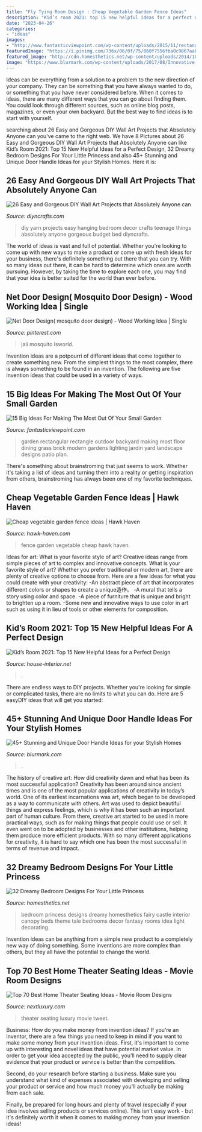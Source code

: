 ```yaml
---
title: "Fly Tying Room Design : Cheap Vegetable Garden Fence Ideas"
description: "Kid’s room 2021: top 15 new helpful ideas for a perfect design"
date: "2023-04-26"
categories:
- "ideas"
images:
- "http://www.fantasticviewpoint.com/wp-content/uploads/2015/11/rectangular-garden-design-outdoor-dining-room-wooden-rectangle-table-metal-dining-chairs-white-floor-color-large-wet-green-grass-brick-hedges-1024x683-1024x683-634x423.jpg"
featuredImage: "https://i.pinimg.com/736x/06/0f/75/060f7556fba0c9867aab4bee5a3a0396.jpg"
featured_image: "http://cdn.homesthetics.net/wp-content/uploads/2014/10/Dreamy-Bedroom-Designs-4.jpg"
image: "https://www.blurmark.com/wp-content/uploads/2017/08/Innovative-Door-Handle-Design.jpg"
---
```



Ideas can be everything from a solution to a problem to the new direction of your company. They can be something that you have always wanted to do, or something that you have never considered before. When it comes to ideas, there are many different ways that you can go about finding them. You could look through different sources, such as online blog posts, magazines, or even your own backyard. But the best way to find ideas is to start with yourself.

	

		
searching about 26 Easy and Gorgeous DIY Wall Art Projects that Absolutely Anyone can you've came to the right web. We have 8 Pictures about 26 Easy and Gorgeous DIY Wall Art Projects that Absolutely Anyone can like Kid’s Room 2021: Top 15 New Helpful Ideas for a Perfect Design, 32 Dreamy Bedroom Designs For Your Little Princess and also 45+ Stunning and Unique Door Handle Ideas for your Stylish Homes. Here it is:
		
    
## 26 Easy And Gorgeous DIY Wall Art Projects That Absolutely Anyone Can

<img loading=lazy src="http://www.diyncrafts.com/wp-content/uploads/2015/06/1-yarn-wall-art.jpg" onerror="this.onerror=null;this.src='https://tse3.mm.bing.net/th?id=OIP.so4QlYUarv-gu-1pZPxsjwHaLe&amp;pid=15.1';" alt="26 Easy and Gorgeous DIY Wall Art Projects that Absolutely Anyone can">

_Source: diyncrafts.com_

>diy yarn projects easy hanging bedroom decor crafts teenage things absolutely anyone gorgeous budget bed diyncrafts. 

	

The world of ideas is vast and full of potential. Whether you're looking to come up with new ways to make a product or come up with fresh ideas for your business, there's definitely something out there that you can try. With so many ideas out there, it can be hard to determine which ones are worth pursuing. However, by taking the time to explore each one, you may find that your idea is better suited for the world than ever before.

    
## Net Door Design( Mosquito Door Design) - Wood Working Idea | Single

<img loading=lazy src="https://i.pinimg.com/736x/06/0f/75/060f7556fba0c9867aab4bee5a3a0396.jpg" onerror="this.onerror=null;this.src='https://tse3.mm.bing.net/th?id=OIP.b4fI9HPRyPWx0gIeiWA8BwHaJ3&amp;pid=15.1';" alt="Net Door Design( mosquito door design) - Wood Working Idea | Single">

_Source: pinterest.com_

>jali mosquito lsworld. 

	

Invention ideas are a potpourri of different ideas that come together to create something new. From the simplest things to the most complex, there is always something to be found in an invention. The following are five invention ideas that could be used in a variety of ways.

    
## 15 Big Ideas For Making The Most Out Of Your Small Garden

<img loading=lazy src="http://www.fantasticviewpoint.com/wp-content/uploads/2015/11/rectangular-garden-design-outdoor-dining-room-wooden-rectangle-table-metal-dining-chairs-white-floor-color-large-wet-green-grass-brick-hedges-1024x683-1024x683-634x423.jpg" onerror="this.onerror=null;this.src='https://tse2.mm.bing.net/th?id=OIP.9eZBYWjpg04eUq3ADW4VDAHaE8&amp;pid=15.1';" alt="15 Big Ideas For Making The Most Out Of Your Small Garden">

_Source: fantasticviewpoint.com_

>garden rectangular rectangle outdoor backyard making most floor dining grass brick modern gardens lighting jardin yard landscape designs patio plan. 

	

There's something about brainstroming that just seems to work. Whether it's taking a list of ideas and turning them into a reality or getting inspiration from others, brainstroming has always been one of my favorite techniques.

    
## Cheap Vegetable Garden Fence Ideas | Hawk Haven

<img loading=lazy src="http://hawk-haven.com/wp-content/uploads/imgp/cheap-vegetable-garden-fence-ideas-8-8441.jpg" onerror="this.onerror=null;this.src='https://tse1.mm.bing.net/th?id=OIP.tI1TZ2tSp5pMeM75ZRH45wHaJ6&amp;pid=15.1';" alt="Cheap vegetable garden fence ideas | Hawk Haven">

_Source: hawk-haven.com_

>fence garden vegetable cheap hawk haven. 

	

Ideas for art: What is your favorite style of art?
Creative ideas range from simple pieces of art to complex and innovative concepts. What is your favorite style of art? Whether you prefer traditional or modern art, there are plenty of creative options to choose from. Here are a few ideas for what you could create with your creativity: 
-An abstract piece of art that incorporates different colors or shapes to create a unique造作。
-A mural that tells a story using color and space.
-A piece of furniture that is unique and bright to brighten up a room.
-Some new and innovative ways to use color in art such as using it in lieu of tools or other elements for composition.

    
## Kid’s Room 2021: Top 15 New Helpful Ideas For A Perfect Design

<img loading=lazy src="https://house-interior.net/wp-content/uploads/2020/08/kids-room-2021-23.jpg" onerror="this.onerror=null;this.src='https://tse4.mm.bing.net/th?id=OIP.9xyz8Jjpj7--IqrwYDUYdAHaE8&amp;pid=15.1';" alt="Kid’s Room 2021: Top 15 New Helpful Ideas for a Perfect Design">

_Source: house-interior.net_

>. 

	

There are endless ways to DIY projects. Whether you're looking for simple or complicated tasks, there are no limits to what you can do. Here are 5 easyDIY ideas that will get you started: 

    
## 45+ Stunning And Unique Door Handle Ideas For Your Stylish Homes

<img loading=lazy src="https://www.blurmark.com/wp-content/uploads/2017/08/Innovative-Door-Handle-Design.jpg" onerror="this.onerror=null;this.src='https://tse4.mm.bing.net/th?id=OIP.flfd6dLulUcHhNOWb0xQ7wHaOk&amp;pid=15.1';" alt="45+ Stunning and Unique Door Handle Ideas for your Stylish Homes">

_Source: blurmark.com_

>. 

	

The history of creative art: How did creativity dawn and what has been its most successful application?
Creativity has been around since ancient times and is one of the most popular applications of creativity in today’s world. One of its earliest incarnations was art, which began to be developed as a way to communicate with others. Art was used to depict beautiful things and express feelings, which is why it has been such an important part of human culture. From there, creative art started to be used in more practical ways, such as for making things that people could use or sell. It even went on to be adopted by businesses and other institutions, helping them produce more efficient products. With so many different applications for creativity, it is hard to say which one has been the most successful in terms of revenue and impact.

    
## 32 Dreamy Bedroom Designs For Your Little Princess

<img loading=lazy src="http://cdn.homesthetics.net/wp-content/uploads/2014/10/Dreamy-Bedroom-Designs-4.jpg" onerror="this.onerror=null;this.src='https://tse2.mm.bing.net/th?id=OIP.D4WnQ02FE6U4TSMqpZou-QHaEi&amp;pid=15.1';" alt="32 Dreamy Bedroom Designs For Your Little Princess">

_Source: homesthetics.net_

>bedroom princess designs dreamy homesthetics fairy castle interior canopy beds theme tale bedrooms decor fantasy rooms idea light decorating. 

	

Invention ideas can be anything from a simple new product to a completely new way of doing something. Some inventions are more complex than others, but they all have the potential to change the world.

    
## Top 70 Best Home Theater Seating Ideas - Movie Room Designs

<img loading=lazy src="http://nextluxury.com/wp-content/uploads/luxury-home-theater-seating-ideas.jpg" onerror="this.onerror=null;this.src='https://tse4.mm.bing.net/th?id=OIP.Qe_M9dXDNP2BC-A1mOSzXAHaFj&amp;pid=15.1';" alt="Top 70 Best Home Theater Seating Ideas - Movie Room Designs">

_Source: nextluxury.com_

>theater seating luxury movie tweet. 

	

Business: How do you make money from invention ideas?
If you're an inventor, there are a few things you need to keep in mind if you want to make some money from your invention ideas. 
First, it's important to come up with interesting and novel ideas that have potential market value. In order to get your idea accepted by the public, you'll need to supply clear evidence that your product or service is better than the competition.

Second, do your research before starting a business. Make sure you understand what kind of expenses associated with developing and selling your product or service and how much money you'll actually be making from each sale.

Finally, be prepared for long hours and plenty of travel (especially if your idea involves selling products or services online). This isn't easy work - but it's definitely worth it when it comes to making money from your invention ideas!

